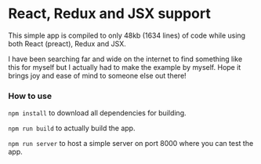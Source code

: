 # React, Redux and JSX support

This simple app is compiled to only 48kb (1634 lines) of code while using both React (preact), Redux and JSX.

I have been searching far and wide on the internet to find something like this for myself but I actually had to make the example by myself. Hope it brings joy and ease of mind to someone else out there!


### How to use
`npm install` to download all dependencies for building.

`npm run build` to actually build the app.

`npm run server` to host a simple server on port 8000 where you can test the app.
